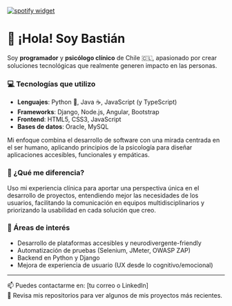 [![spotify widget](https://spootify-zeta.vercel.app/api/Spootify?playlistId=5rq30czPDTs8MmZRdYvqoj&userName=BT+Er&style=bar&color=000000)](https://github.com/Bastideveloper1/Bastideveloper1)

# 👋 ¡Hola! Soy Bastián

Soy **programador** y **psicólogo clínico** de Chile 🇨🇱, apasionado por crear soluciones tecnológicas que realmente generen impacto en las personas.

### 💻 Tecnologías que utilizo

- **Lenguajes**: Python 🐍, Java ☕, JavaScript (y TypeScript)
- **Frameworks**: Django, Node.js, Angular, Bootstrap
- **Frontend**: HTML5, CSS3, JavaScript
- **Bases de datos**: Oracle, MySQL

Mi enfoque combina el desarrollo de software con una mirada centrada en el ser humano, aplicando principios de la psicología para diseñar aplicaciones accesibles, funcionales y empáticas.

### 🚀 ¿Qué me diferencia?

Uso mi experiencia clínica para aportar una perspectiva única en el desarrollo de proyectos, entendiendo mejor las necesidades de los usuarios, facilitando la comunicación en equipos multidisciplinarios y priorizando la usabilidad en cada solución que creo.

### 🧩 Áreas de interés

- Desarrollo de plataformas accesibles y neurodivergente-friendly
- Automatización de pruebas (Selenium, JMeter, OWASP ZAP)
- Backend en Python y Django
- Mejora de experiencia de usuario (UX desde lo cognitivo/emocional)

---

📫 Puedes contactarme en: [tu correo o LinkedIn]  
🎯 Revisa mis repositorios para ver algunos de mis proyectos más recientes.








